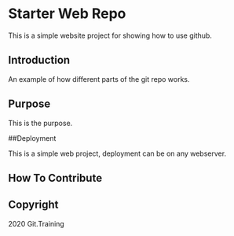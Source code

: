 # Starter Web Repo

This is a simple website project for showing how to use github.

## Introduction

An example of how different parts of the git repo works.

## Purpose

This is the purpose.

##Deployment

This is a simple web project, deployment can be on any webserver.

## How To Contribute

## Copyright

2020 Git.Training